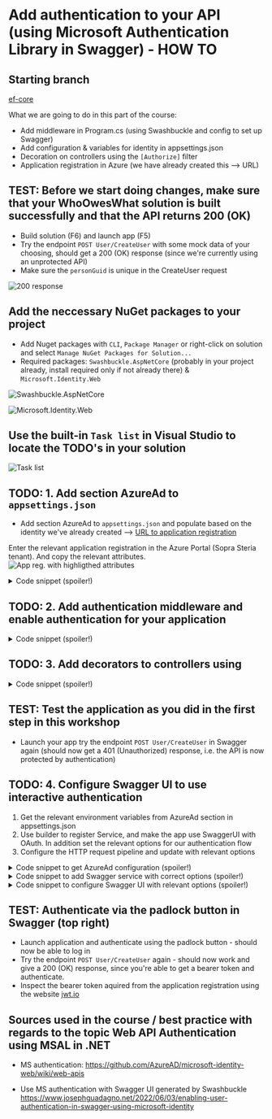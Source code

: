 # Add authentication to your API (using Microsoft Authentication Library in Swagger) - HOW TO

## Starting branch
[ef-core](https://github.com/sopra-steria-norge/WhoOwesWhat-Net48/tree/ef-core)


What we are going to do in this part of the course:
- Add middleware in Program.cs (using Swashbuckle and config to set up Swagger)
- Add configuration & variables for identity in appsettings.json
- Decoration on controllers using the `[Authorize]` filter
- Application registration in Azure (we have already created this --> URL)

## TEST: Before we start doing changes, make sure that your WhoOwesWhat solution is built successfully and that the API returns 200 (OK)
- Build solution (F6) and launch app (F5)
- Try the endpoint `POST User/CreateUser` with some mock data of your choosing, should get a 200 (OK) response (since we're currently using an unprotected API)
- Make sure the `personGuid` is unique in the CreateUser request

![200 response](https://github.com/sopra-steria-norge/cloud-akademiet-course-files/blob/main/images/auth-images/200_ok_response_CreateUser.png)

## Add the neccessary NuGet packages to your project
- Add Nuget packages with `CLI`, `Package Manager` or right-click on solution and select `Manage NuGet Packages for Solution...`
- Required packages: `Swashbuckle.AspNetCore` (probably in your project already, install required only if not already there) & `Microsoft.Identity.Web`

![Swashbuckle.AspNetCore](https://github.com/sopra-steria-norge/cloud-akademiet-course-files/blob/main/images/auth-images/install_nuget_Swashbuckle.AspNetCore.png)

![Microsoft.Identity.Web](https://github.com/sopra-steria-norge/cloud-akademiet-course-files/blob/main/images/auth-images/install_nuget_Microsoft.Identity.Web.png)

## Use the built-in `Task list` in Visual Studio to locate the TODO's in your solution
![Task list](https://github.com/sopra-steria-norge/cloud-akademiet-course-files/blob/main/images/ef-core-migration-images/task-list.png)

## TODO: 1. Add section AzureAd to `appsettings.json`
- Add section AzureAd to `appsettings.json` and populate based on the identity we've already created --> [URL to application registration](https://portal.azure.com/#view/Microsoft_AAD_RegisteredApps/ApplicationMenuBlade/~/Overview/appId/a6e91cd7-badc-4ce3-8311-bf5d0ed39f3c/defaultBlade/Branding)

Enter the relevant application registration in the Azure Portal (Sopra Steria tenant). And copy the relevant attributes.
![App reg. with highligthed attributes](https://github.com/sopra-steria-norge/cloud-akademiet-course-files/blob/main/images/auth-images/app_reg_whooweswhat.png)

<details>
  <summary> Code snippet (spoiler!) </summary>
	
```csharp
"AzureAd":{
 "Instance": "https://login.microsoftonline.com/",
 "ClientId": "", // Use the Application ID URI
 "Audience": "", // Same as ClientId in this case
 "TenantId": ""
}
```
</details>

## TODO: 2. Add authentication middleware and enable authentication for your application
<details>
  <summary> Code snippet (spoiler!) </summary>

In Program.cs add the following lines of code.
```csharp
builder.Services.AddMicrosoftIdentityWebApiAuthentication(builder.Configuration);

app.UseAuthentication();
```
</details>

 ## TODO: 3. Add decorators to controllers using
<details>
  <summary> Code snippet (spoiler!) </summary>

In FriendrequestController.cs and UserController.cs add authorization filters on the top of each controller to protect all endpoints.
```csharp
[Authorize]
```
</details>

## TEST: Test the application as you did in the first step in this workshop
- Launch your app try the endpoint `POST User/CreateUser` in Swagger again (should now get a 401 (Unauthorized) response, i.e. the API is now protected by authentication)

 ## TODO: 4. Configure Swagger UI to use interactive authentication
 1. Get the relevant environment variables from AzureAd section in appsettings.json
 2. Use builder to register Service, and make the app use SwaggerUI with OAuth. In addition set the relevant options for our authentication flow
 3. Configure the HTTP request pipeline and update with relevant options

<details>
  <summary> Code snippet to get AzureAd configuration (spoiler!) </summary>

```csharp
var azureAdSection = builder.Configuration.GetSection("AzureAd");
var tenantId = azureAdSection.GetValue<string>("TenantId");
var instance = azureAdSection.GetValue<string>("Instance");
var clientId = azureAdSection.GetValue<string>("ClientId");
```
</details>

<details>
  <summary> Code snippet to add Swagger service with correct options (spoiler!) </summary>

```csharp
builder.Services.AddSwaggerGen(options =>
{
    // Add this to avoid errors in the Swagger UI
    // https://github.com/swagger-api/swagger-ui/issues/7911
    options.CustomSchemaIds(s => s.FullName?.Replace("+", "."));

    // Enabled OAuth security in Swagger
    var msalBaseUrl = $"{instance}/{tenantId}/oauth2/v2.0";
    options.AddSecurityRequirement(new OpenApiSecurityRequirement() 
    {
        {
            new OpenApiSecurityScheme {
                Reference = new OpenApiReference {
                    Type = ReferenceType.SecurityScheme,
                    Id = "oauth2"
                },
                Scheme = "oauth2",
                Name = "oauth2",
                In = ParameterLocation.Header
            },
            new List <string> ()
        }
    });
    options.AddSecurityDefinition("oauth2", new OpenApiSecurityScheme
    {
        Type = SecuritySchemeType.OAuth2,
        Flows = new OpenApiOAuthFlows
        {
            Implicit = new OpenApiOAuthFlow()
            {
                AuthorizationUrl = new Uri($"{msalBaseUrl}/authorize"),
                TokenUrl = new Uri($"{msalBaseUrl}/token"),
                Scopes = new Dictionary<string, string>
	        {
	            { $"{clientId}/user_impersonation", "Access application on user behalf" }
	        }
            }
        }
    });
});
```
</details>

<details>
  <summary> Code snippet to configure Swagger UI with relevant options (spoiler!) </summary>
	
```csharp
if (app.Environment.IsDevelopment())
{
    app.UseSwagger();
    app.UseSwaggerUI(options =>
    {
	options.OAuthAppName("WhoOwesWhat");
	options.OAuthClientId(clientId);
	options.OAuthUseBasicAuthenticationWithAccessCodeGrant();
    });
}
```
</details>

## TEST: Authenticate via the padlock button in Swagger (top right)
- Launch application and authenticate using the padlock button - should now be able to log in
- Try the endpoint `POST User/CreateUser` again - should now work and give a 200 (OK) response, since you're able to get a bearer token and authenticate.
- Inspect the bearer token aquired from the application registration using the website [jwt.io](https://jwt.io/)

## Sources used in the course / best practice with regards to the topic Web API Authentication using MSAL in .NET

- MS authentication:
https://github.com/AzureAD/microsoft-identity-web/wiki/web-apis
 
- Use MS authentication with Swagger UI generated by Swashbuckle
https://www.josephguadagno.net/2022/06/03/enabling-user-authentication-in-swagger-using-microsoft-identity
